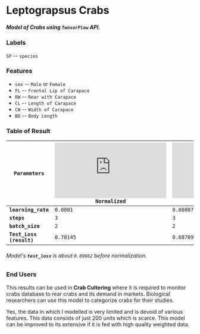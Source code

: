 # Leptograpsus Crabs

##### Model of Crabs using `TensorFlow` API.

### Labels
 
`SP` -- `species`

### Features

* `sex` -- `Male` or `Female`
* `FL` -- `Frontal Lip of Carapace`
* `RW` -- `Rear with Carapace`
* `CL` -- `Length of Carapace`
* `CW` -- `Width of Carapace`
* `BD` -- `Body Length`

### Table of Result

| `Parameters` | ![equation](http://latex.codecogs.com/gif.latex?log) `Normalized` | ![equation](http://latex.codecogs.com/gif.latex?Z-score) `Normalized` |
| --- | --- | --- |
| __`learning_rate`__ | `0.0001` | `0.00007` |
| __`steps`__ | `3` | `3` |
| __`batch_size`__ | `2` | `2` |
| __`Test_Loss (result)`__ | `0.70145` | `0.68709` |

###### Model's __`test_loss`__ is about `0.69662` before normalization.

### End Users

This results can be used in __Crab Cultering__ where it is required to monitor crabs database to rear crabs and its demand in markets. Biological researchers can use this model to categorize crabs for their studies.

Yes, the data in which I modelled is very limited and is devoid of various features. This data consists of just 200 units which is scarce. This model can be improved to its extensive if it is fed with high quality weighted data.
